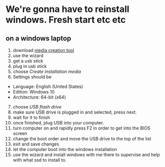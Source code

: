 # We're gonna have to reinstall windows. Fresh start etc etc
## on a **windows laptop**
1. download [media creation tool](https://go.microsoft.com/fwlink/?LinkId=691209)
2. use the wizard
3. get a usb stick
4. plug in usb stick
5. choose *Create installation media*
6. Settings should be
  - Language: English (United States)
  - Edition: Windows 10
  - Architecture: 64-bit (x64)
7. choose *USB flash drive*
8. make sure USB drive is plugged in and selected, press next.
9. wait for it to finish
10. once finished, plug USB into your computer.
11. turn computer on and rapidly press F2 in order to get into the BIOS screen
12. change the boot order and move the USB drive to the top of the list
13. exit and save changes
14. let the computer boot into the windows installation 
15. use the wizard and install windows with me there to supervise and help with what ssd to install to.
